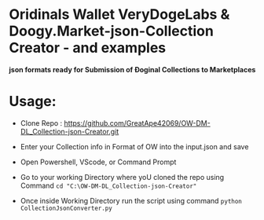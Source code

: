 # Oridinals Wallet VeryDogeLabs & Doogy.Market-json-Collection Creator - and examples

**json formats ready for Submission of Đoginal Collections to Marketplaces**


# Usage:
- Clone Repo : https://github.com/GreatApe42069/OW-DM-DL_Collection-json-Creator.git

- Enter your Collection info in Format of OW into the input.json and save

- Open Powershell, VScode, or Command Prompt 

- Go to your working Directory where yoU cloned the repo using Command
`cd "C:\OW-DM-DL_Collection-json-Creator"`

- Once inside Working Directory run the script using command
`python CollectionJsonConverter.py`

